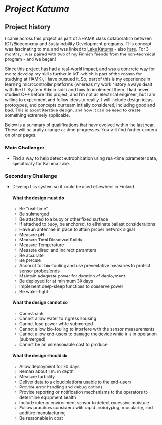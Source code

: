 # ***Project Katuma***

## Project history

I came across this project as part of a HAMK class collaboration between ICT/Bioeconomy and Sustainability Development programs. This concept was fascinating to me, 
and was linked to [Lake Katuma](https://katumajarvi.fi/jarvibarometri-uusi-digitaalinen-palvelu-katumajarvelle/) - also [here](https://www.jarviwiki.fi/wiki/Katumaj%C3%A4rvi_(35.236.1.001)/Katumaj%C3%A4rvi-info).
For 3 months, I was paired with two of my Finnish friends from the non-technical program - and we began!

Since this project has had a real-world impact, and was a concrete way for me to develop my skills further in IoT (which is part of the reason for studying at HAMK), I have pursued it. So, part of this is my experience in 
learning microcontroller platforms (whereas my work history always dealt with the IT System Admin side) and how to implement them. I had never studied C++ before this project, and I'm not an electrical engineer, but I am willing
to experiment and follow ideas to reality. I will include design ideas, prototypes, and concepts our team initially considered, including good and bad. This is about iterative design, and how it can be used to create something extremely applicable.

Below is a summary of qualifications that have evolved within the last year. These will naturally change as time progresses. You will find further content on other pages.


### Main Challenge:
- Find a way to help detect eutrophication using real-time parameter data, specifically for Katuma Lake.

### Secondary Challenge
- Develop this system so it could be used elsewhere in Finland.

  #### What the design must do

  - Be "real-time"
  - Be submerged
  - Be attached to a buoy or other fixed surface
  - If attached to buoy, be anchored, to eliminate ballast considerations
  - Have an antennae in place to attain proper netwrok signal
  - Measure pH
  - Measure Total Dissolved Solids
  - Measure Temperature
  - Measure direct and indirect paramters
  - Be accurate
  - Be precise
  - Account for bio-fouling and use preventative measures to protect sensor probes/ends
  - Maintain adequate power for duration of deployment
  - Be deployed for at minimum 30 days
  - Implement deep-sleep functions to conserve power
  - Be water-tight

  #### What the design cannot do
  
  - Cannot sink
  - Cannot allow water to ingress housing
  - Cannot lose power while submerged
  - Cannot allow bio-fouling to interfere with the sensor measurements
  - Cannot allow end-users to damage the device while it is in operation (submerged)
  - Cannot be an unreasonable cost to produce

  #### What the design should do

  - Allow deployment for 90 days
  - Remain about 1 m. in depth
  - Measure turbidity
  - Deliver data to a cloud platform usable to the end-users
  - Provide error handling and debug options
  - Provide reporting or notification mechanisms to the operators to determine equipment health
  - Include interior environment sensor to detect excessive moisture
  - Follow practices consistent with rapid prototyping, modularity, and additive manufacturing
  - Be reasonable in cost
